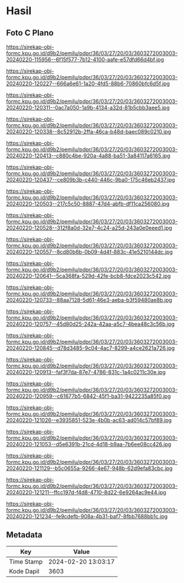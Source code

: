 # Hasil

## Foto C Plano

https://sirekap-obj-formc.kpu.go.id/d9b2/pemilu/pdpr/36/03/27/20/03/3603272003003-20240220-115956--6f15f577-7b12-4100-aafe-e57dfd66d4bf.jpg

https://sirekap-obj-formc.kpu.go.id/d9b2/pemilu/pdpr/36/03/27/20/03/3603272003003-20240220-120227--666a6e61-1a20-4fd5-88b6-70860bfc6d5f.jpg

https://sirekap-obj-formc.kpu.go.id/d9b2/pemilu/pdpr/36/03/27/20/03/3603272003003-20240220-120311--0ac7a050-1a9b-4134-a32d-81b5cbb3aee5.jpg

https://sirekap-obj-formc.kpu.go.id/d9b2/pemilu/pdpr/36/03/27/20/03/3603272003003-20240220-120338--8c52912b-2ffa-46ca-b48d-baec089c0210.jpg

https://sirekap-obj-formc.kpu.go.id/d9b2/pemilu/pdpr/36/03/27/20/03/3603272003003-20240220-120413--c880c4be-920a-4a88-ba51-3a84117a6165.jpg

https://sirekap-obj-formc.kpu.go.id/d9b2/pemilu/pdpr/36/03/27/20/03/3603272003003-20240220-120437--ce809b3b-c440-446c-9ba0-175c46eb2437.jpg

https://sirekap-obj-formc.kpu.go.id/d9b2/pemilu/pdpr/36/03/27/20/03/3603272003003-20240220-120503--217c5c50-8887-47d4-abfb-df11ca256080.jpg

https://sirekap-obj-formc.kpu.go.id/d9b2/pemilu/pdpr/36/03/27/20/03/3603272003003-20240220-120528--312f8a0d-32e7-4c24-a25d-243a0e0eeed1.jpg

https://sirekap-obj-formc.kpu.go.id/d9b2/pemilu/pdpr/36/03/27/20/03/3603272003003-20240220-120557--8cd80b6b-0b09-4d4f-883c-41e5210144dc.jpg

https://sirekap-obj-formc.kpu.go.id/d9b2/pemilu/pdpr/36/03/27/20/03/3603272003003-20240220-120641--5ca368fa-529d-42fe-bcb8-fdce2023c542.jpg

https://sirekap-obj-formc.kpu.go.id/d9b2/pemilu/pdpr/36/03/27/20/03/3603272003003-20240220-120733--88aa7128-5d61-46e3-aeba-b3f59480ae8b.jpg

https://sirekap-obj-formc.kpu.go.id/d9b2/pemilu/pdpr/36/03/27/20/03/3603272003003-20240220-120757--45d80d25-242a-42aa-a5c7-4bea48c3c56b.jpg

https://sirekap-obj-formc.kpu.go.id/d9b2/pemilu/pdpr/36/03/27/20/03/3603272003003-20240220-120845--d78d3485-9c04-4ac7-8299-a4ce2621a726.jpg

https://sirekap-obj-formc.kpu.go.id/d9b2/pemilu/pdpr/36/03/27/20/03/3603272003003-20240220-120913--faf3f7da-87e7-4786-831c-1a4c0211c30e.jpg

https://sirekap-obj-formc.kpu.go.id/d9b2/pemilu/pdpr/36/03/27/20/03/3603272003003-20240220-120959--c61677b5-6842-45f1-ba31-9422235a85f0.jpg

https://sirekap-obj-formc.kpu.go.id/d9b2/pemilu/pdpr/36/03/27/20/03/3603272003003-20240220-121026--e3935851-523e-4b0b-ac63-ad014c57bf89.jpg

https://sirekap-obj-formc.kpu.go.id/d9b2/pemilu/pdpr/36/03/27/20/03/3603272003003-20240220-121053--d5e6391b-21cd-4d18-b9aa-7b6ee08cc426.jpg

https://sirekap-obj-formc.kpu.go.id/d9b2/pemilu/pdpr/36/03/27/20/03/3603272003003-20240220-121129--b5c0655a-9266-4e67-948b-62d9efa83cbc.jpg

https://sirekap-obj-formc.kpu.go.id/d9b2/pemilu/pdpr/36/03/27/20/03/3603272003003-20240220-121211--ffcc197d-f4d8-4710-8d22-6e9264ac9e44.jpg

https://sirekap-obj-formc.kpu.go.id/d9b2/pemilu/pdpr/36/03/27/20/03/3603272003003-20240220-121234--fe9cdefb-908a-4b31-baf7-8fbb7688bb1c.jpg


## Metadata

| Key        | Value               |
| ---------- | ------------------- |
| Time Stamp | 2024-02-20 13:03:17 |
| Kode Dapil | 3603                |



